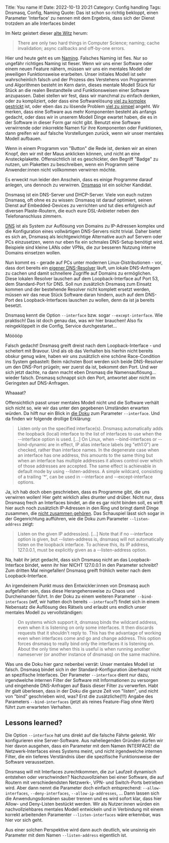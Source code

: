 Title: You name it!
Date: 2022-10-13 20:21
Category: Config handling
Tags: Dnsmasq, Config, Naming
Quote: Das ist schon so richtig bekloppt, einen Parameter 'Interface' zu nennen mit dem Ergebnis, dass sich der Dienst trotzdem an alle Interfaces bindet

Im Netz geistert dieser [alte
Witz](https://martinfowler.com/bliki/TwoHardThings.html) herum: 

> There are only two hard things in Computer Science; naming; cache
> invalidation; async callbacks and off-by-one errors.

Hier und heute geht es um
[Naming](https://medium.com/@pabashani.herath/clean-code-naming-conventions-4cac223de3c6).
Falsches Naming ist fies. Nur so ungefähr richtiges Naming ist fieser. Wenn wir
uns einer Software oder einem neuen Feature nähern, müssen wir uns ein mentales
Modell der jeweiligen Funktionsweise erarbeiten. Unser initiales Modell ist sehr
wahrscheinlich falsch und der Prozess des Verstehens von Programmen und
Algorithmen besteht im Kern darin, dieses mentale Modell Stück für Stück an die
realen Bestandteile und Funktionsweisen einer Software anzupassen. Dabei
stellen wir fest, dass wir manchmal zu einfach denken, oder zu kompliziert,
oder dass eine Softwarelösung [viel zu komplex
gestrickt](https://towardsdatascience.com/re-evaluating-kafka-issues-and-alternatives-for-real-time-395573418f27)
ist, oder eben das zu lösende Problem [viel zu simpel]({tag}Ansible) angeht.
Wir merken, dass eine Software aus mehr Komponenten besteht als anfangs
gedacht, oder dass wir in unserem Modell Dinge ewartet haben, die es in der
Software in dieser Form gar nicht gibt. Benutzt eine Software verwirrende oder
inkorrekte Namen für ihre Komponenten oder Funktionen, dann greifen wir auf
falsche Vorstellungen zurück, wenn wir unser mentales Modell aufbauen.

Wenn in einem Programm von "Button" die Rede ist, denken wir an einen Knopf,
den wir mit der Maus anklicken können, und nicht an eine Ansteckplakette.
Offensichtlich ist es geschickter, den Begriff "Badge" zu nutzen, um Plaketten
zu beschreiben, wenn ein Programm seine Anwender:innen nicht vollkommen
verwirren möchte.

Es erweckt nun leider den Anschein, dass es einige Programme darauf anlegen,
uns dennoch zu verwirren. [Dnsmasq](https://thekelleys.org.uk/dnsmasq/doc.html)
ist ein solcher Kandidat.

Dnsmasq ist ein DNS-Server und DHCP-Server. Viele von euch nutzen Dnsmasq, oft
ohne es zu wissen: Dnsmasq ist darauf optimiert, seinen Dienst auf
Embedded-Devices zu verrichten und tut dies erfolgreich auf diversen
Plaste-Routern, die euch eure DSL-Anbieter neben den Telefonanschluss zimmern.

[DNS](https://howdns.works/de/) ist als System zur Auflösung von Domains zu
IP-Adressen komplex und die Konfiguration eines vollwärtigen DNS-Servers nicht
trivial. Daher bietet es sich an, Dnsmasq als leichtgewichtige Alternative auch
auf Servern oder PCs einzusetzen, wenn nur eben fix ein schmales DNS-Setup
benötigt wird. Beispiele sind kleine LANs oder VPNs, die zur besseren Nutzung
interne Domains einsetzen wollen.

Nun kommt es - gerade auf PCs unter modernen Linux-Distributionen - vor, dass
dort bereits ein [eigener
DNS-Resolver](https://www.freedesktop.org/software/systemd/man/systemd-resolved.service.html)
läuft, um lokale DNS-Anfragen zu cachen und damit schnellere Zugriffe auf
Domains zu ermöglichen. Diese lokalen Resolver lauschen auf dem
Loopback-Interface auf Port 53, dem Standard-Port für DNS. Soll nun zusätzlich
Dnsmasq zum Einsatz kommen und der bestehende Resolver nicht komplett ersetzt
werden, müssen wir das neue Stück Software daran hindern, auch auf dem DNS-Port
des Loopback-Interfaces lauschen zu wollen, denn da ist ja bereits besetzt.

Dnsmasq kennt die Option `--interface` bzw. sogar `--except-interface`. Wie
praktisch! Das ist doch genau das, was wir hier brauchen! Also fix
reingeklöppelt in die Config, Service durchgestartet...

Mööööp

Falsch gedacht! Dnsmasq greift dreist nach dem Loopback-Interface - und
scheitert mit Bravour. Und als ob das Verhalten bis hierhin nicht bereits
obskur genug wäre, haben wir uns zusätzlich eine schöne Race-Condition ins
System gebastelt: Beim nächsten Boot werden sich beide DNS-Resolver um den
DNS-Port prügeln; wer zuerst da ist, bekommt den Port. Und wer sich jetzt
dachte, na dann macht eben Dnsmasq die Namensauflösung... wieder falsch.
Dnsmasq schnappt sich den Port, antwortet aber nicht im Geringsten auf
DNS-Anfragen.

Whaaaat?

Offensichtlich passt unser mentales Modell nicht und die Software verhält sich
nicht so, wie wir das unter den gegebenen Umständen erwarten würden. Da hilft
nur ein Blick in [die
Doku](https://thekelleys.org.uk/dnsmasq/docs/dnsmasq-man.html) zum Parameter
`--interface`. Und da finden wir folgende drollige Erklärung:

> Listen only on the specified interface(s). Dnsmasq automatically adds the
> loopback (local) interface to the list of interfaces to use when the
> --interface option is used. [...] On Linux, when --bind-interfaces or
> --bind-dynamic are in effect, IP alias interface labels (eg "eth1:0") are
> checked, rather than interface names. In the degenerate case when an
> interface has one address, this amounts to the same thing but when an
> interface has multiple addresses it allows control over which of those
> addresses are accepted. The same effect is achievable in default mode by
> using --listen-address. A simple wildcard, consisting of a trailing '\*', can
> be used in --interface and --except-interface options. 

Ja, ich hab doch oben geschrieben, dass es Programme gibt, die uns verwirren
wollen! Hier geht wirklich alles drunter und drüber. Nicht nur, dass Dnsmasq
frech an Interfaces bindet, an die es gar nicht binden soll, es wirft hier auch
noch zusätzlich IP-Adressen in den Ring und bringt damit Dinge zusammen, die
[nicht zusammen
gehören](https://de.wikipedia.org/wiki/Internetprotokollfamilie#TCP/IP-Referenzmodell).
Das Schauspiel lässt sich sogar in der Gegenrichtung aufführen, wie die Doku
zum Parameter `--listen-address` zeigt:

> Listen on the given IP address(es). [...] Note that if no --interface option
> is given, but --listen-address is, dnsmasq will not automatically listen on
> the loopback interface. To achieve this, its IP address, 127.0.0.1, must be
> explicitly given as a --listen-address option. 

Na, habt ihr jetzt gedacht, dass sich Dnsmasq nicht an das Loopback-Interface
bindet, wenn ihr hier NICHT 127.0.0.1 in den Parameter schreibt? Zum dritten
Mal reingefallen! Dnsmasq greift fröhlich weiter nach dem Loopback-Interface.

An irgendeinem Punkt muss den Entwickler:innen von Dnsmasq auch aufgefallen
sein, dass diese Herangehensweise zu Chaos und Durcheinander führt. In der Doku
zu einem weiteren Parameter `--bind-interfaces` (wtf, wir hatten doch bereits
`--interface`?) findet sich in einem Nebensatz die Auflösung des Rätsels und
erlaubt uns endlich unser mentales Modell zu vervollständigen:

> On systems which support it, dnsmasq binds the wildcard address, even when it
> is listening on only some interfaces. It then discards requests that it
> shouldn't reply to. This has the advantage of working even when interfaces
> come and go and change address. This option forces dnsmasq to really bind
> only the interfaces it is listening on. About the only time when this is
> useful is when running another nameserver (or another instance of dnsmasq) on
> the same machine.

Was uns die Doku hier ganz nebenbei verrät: Unser mentales Modell ist falsch.
Dnsmasq bindet sich in der Standard-Konfiguration überhaupt nicht an
spezifische Interfaces. Der Parameter `--interface` dient nur dazu,
irgendwelche internen Filter der Software mit Informationen zu versorgen und
eingehende DNS-Anfragen auf Basis dieser Filter zu verwerfen. Habt ihr glatt
überlesen, dass in der Doku die ganze Zeit von "listen", und nicht von "bind"
geschrieben wird, was? Erst die zusätzliche(!!!) Angabe des Parameters
`--bind-interfaces` (jetzt als reines Feature-Flag ohne Wert) führt zum
erwarteten Verhalten.

## Lessons learned?

Die Option `--interface` hat uns direkt auf die falsche Fährte gelenkt. Wir
konfigurieren eine Server-Software. Aus naheliegenden Gründen dürfen wir hier
davon ausgehen, dass ein Parameter mit dem Namen INTERFACE! die
Netzwerk-Interfaces eines Systems meint, und nicht irgendwelche internen
Filter, die ein tieferes Verständnis über die spezifische Funktionsweise der
Software veraussetzen.

Dnsmasq will mit Interfaces zurechtkommen, die zur Laufzeit dynamisch entstehen
oder verschwinden? Nachzuvollziehen bei einer Software, die auf Routern mit
verschiedendsten Netzwerk-, VPN- und Switch-Ports betrieben wird. Aber dann
nennt die Parameter doch einfach entsprechend: `--allow-interfaces`,
`--deny-interfaces`, `--allow-ip-addresses`, ... Dann lassen sich die
Anwendungsdomänen sauber trennen und es wird sofort klar, dass hier Allow- und
Deny-Listen bestückt werden. Wir als Nutzer:innen würden ein nachvollziehbares
mentales Modell entwickeln und in Verbindung mit einem korrekt arbeitenden
Paramenter `--listen-interfaces` wäre erkennbar, was hier vor sich geht.

Aus einer solchen Perspektive wird dann auch deutlich, wie unsinnig ein
Parameter mit dem Namen `--listen-address` eigentlich ist.
